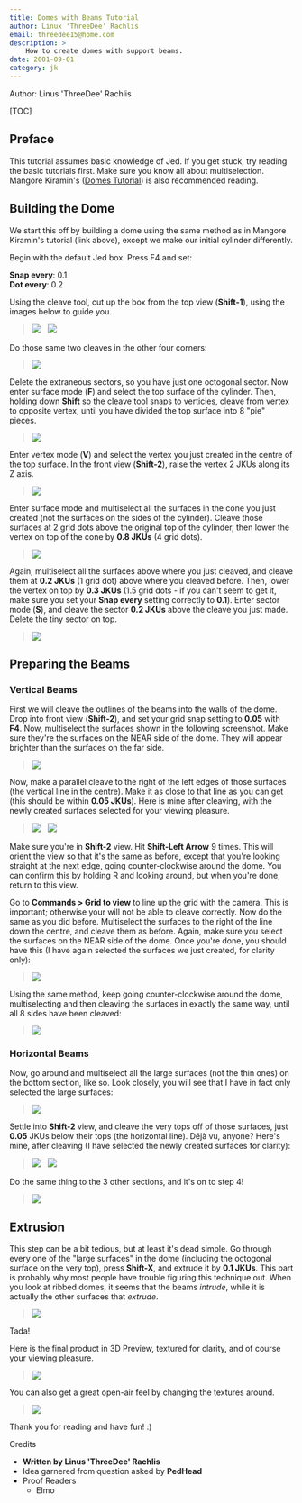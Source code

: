 ```yaml
---
title: Domes with Beams Tutorial
author: Linux 'ThreeDee' Rachlis
email: threedee15@home.com
description: >
    How to create domes with support beams.
date: 2001-09-01
category: jk
---
```


Author: Linus 'ThreeDee' Rachlis

[TOC]

## Preface

 This tutorial assumes basic knowledge of Jed. If you get stuck, try
 reading the basic tutorials first. Make sure you know all about
 multiselection. Mangore Kiramin's ([Domes Tutorial](/tutorials/domes/))
 is also recommended reading.

## Building the Dome

We start this off by building a dome using the same method as in
Mangore Kiramin's tutorial (link above), except we make our initial
cylinder differently.

Begin with the default Jed box. Press F4 and set:

**Snap every**: 0.1  
**Dot every**: 0.2

Using the cleave tool, cut up the box from the top view (**Shift-1**),
using the images below to guide you.

> ![](2-1.gif)   ![](2-2.gif)

Do those same two cleaves in the other four corners:

> ![](2-3.gif)

Delete the extraneous sectors, so you have just one octogonal sector.
Now enter surface mode (**F**) and select the top surface of the
cylinder. Then, holding down **Shift** so the cleave tool snaps to
verticies, cleave from vertex to opposite vertex, until you have
divided the top surface into 8 "pie" pieces.

> ![](2-4.gif)

Enter vertex mode (**V**) and select the vertex you just created in
the centre of the top surface. In the front view (**Shift-2**), raise
the vertex 2 JKUs along its Z axis.

> ![](2-5.gif)

Enter surface mode and multiselect all the surfaces in the cone you
just created (not the surfaces on the sides of the cylinder). Cleave
those surfaces at 2 grid dots above the original top of the cylinder,
then lower the vertex on top of the cone by **0.8 JKUs** (4 grid
dots).

> ![](2-6.gif)

Again, multiselect all the surfaces above where you just cleaved, and
cleave them at **0.2 JKUs** (1 grid dot) above where you cleaved
before. Then, lower the vertex on top by **0.3 JKUs** (1.5 grid dots -
if you can't seem to get it, make sure you set your **Snap every**
setting correctly to **0.1**). Enter sector mode (**S**), and cleave
the sector **0.2 JKUs** above the cleave you just made. Delete the
tiny sector on top.

> ![](2-7.gif)

## Preparing the Beams

### Vertical Beams

First we will cleave the outlines of the beams into the walls of the
dome. Drop into front view (**Shift-2**), and set your grid snap
setting to **0.05** with **F4**. Now, multiselect the surfaces shown
in the following screenshot. Make sure they're the surfaces on the
NEAR side of the dome. They will appear brighter than the surfaces on
the far side.

> ![](3-1.gif)

Now, make a parallel cleave to the right of the left edges of those
surfaces (the vertical line in the centre). Make it as close to that
line as you can get (this should be within **0.05 JKUs**). Here is
mine after cleaving, with the newly created surfaces selected for your
viewing pleasure.

> ![](3-2.gif)   ![](3-3.gif)

Make sure you're in **Shift-2** view. Hit **Shift-Left Arrow** 9
times. This will orient the view so that it's the same as before,
except that you're looking straight at the next edge, going
counter-clockwise around the dome. You can confirm this by holding R
and looking around, but when you're done, return to this view.

Go to **Commands \> Grid to view** to line up the grid with the
camera. This is important; otherwise your will not be able to cleave
correctly. Now do the same as you did before. Multiselect the surfaces
to the right of the line down the centre, and cleave them as before.
Again, make sure you select the surfaces on the NEAR side of the dome.
Once you're done, you should have this (I have again selected the
surfaces we just created, for clarity only):

> ![](3-4.gif)

Using the same method, keep going counter-clockwise around the dome,
multiselecting and then cleaving the surfaces in exactly the same way,
until all 8 sides have been cleaved:

> ![](3-5.gif)

### Horizontal Beams

Now, go around and multiselect all the large surfaces (not the thin
ones) on the bottom section, like so. Look closely, you will see that
I have in fact only selected the large surfaces:

> ![](3-6.gif)

Settle into **Shift-2** view, and cleave the very tops off of those
surfaces, just **0.05** JKUs below their tops (the horizontal line).
Déjà vu, anyone? Here's mine, after cleaving (I have selected the
newly created surfaces for clarity):

> ![](3-7.gif)   ![](3-8.gif)

Do the same thing to the 3 other sections, and it's on to step 4\!

> ![](3-9.gif)

## Extrusion

This step can be a bit tedious, but at least it's dead simple. Go
through every one of the "large surfaces" in the dome (including the
octogonal surface on the very top), press **Shift-X**, and extrude it
by **0.1 JKUs**. This part is probably why most people have trouble
figuring this technique out. When you look at ribbed domes, it seems
that the beams *intrude*, while it is actually the other surfaces that
*extrude*.

> ![](4-1.gif)

Tada\!

Here is the final product in 3D Preview, textured for clarity, and of course 
your viewing pleasure.

> ![](final-1.jpg)

You can also get a great open-air feel by changing the textures around.

> ![](final-2.jpg)

Thank you for reading and have fun! :)

Credits

  - **Written by Linus 'ThreeDee' Rachlis**
  - Idea garnered from question asked by **PedHead**
  - Proof Readers
      - Elmo

